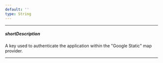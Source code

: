```yaml
---
default: ''
type: String
---
```

---
##### shortDescription
A key used to authenticate the application within the "Google Static" map provider.

---
